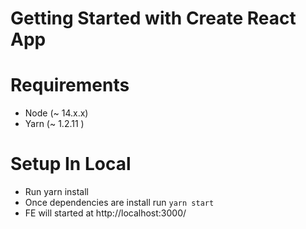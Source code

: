 # Getting Started with Create React App

# Requirements
  * Node (~ 14.x.x)
  * Yarn (~ 1.2.11 )

# Setup In Local
  * Run yarn install 
  * Once dependencies are install run `yarn start`
  * FE will started at http://localhost:3000/
